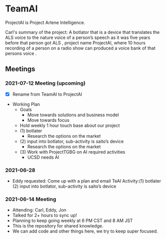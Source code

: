 # TeamAI
ProjectAI is Project Arlene Intelligence.

Carl's summary of the project: A botlator that is a device that translates the ALS voice to the nature voice of a person’s speech as it was five years before that person got ALS , project name ProjectAI, where 10 hours recording of a person on a radio show can produced a voice bank of that persons voice .


## Meetings

### 2021-07-12 Meeting (upcoming)

- [x] Rename from TeamAI to ProjectAI
- Working Plan
  - Goals
    - Move towards solutions and business model
    - Move towards focus
  - Hold weekly 1 hour touch base about our project
  - (1) botlater 
    - Research the options on the market 
  - (2) input into botlator, sub-activity is saito’s device
    - Research the options on the market
  - (3) Work with ProjectTGBG on AI required activities
    - UCSD needs AI

### 2021-06-28 

- Eddy requested: Come up with a plan and email TeAI Activity:(1) botlater (2) input into botlator, sub-activity is saito’s device


### 2021-06-14 Meeting

- Attending: Carl, Eddy, Jon
- Talked for 2+ hours to sync up!
- Planning to keep going weekly at 6 PM CST and 8 AM JST
- This is the repository for shared knowledge.
- We can add code and other things here, we try to keep super focused.

